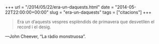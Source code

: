 +++
url = "/2014/05/22/era-un-daquests.html"
date = "2014-05-22T22:00:00+00:00"
slug = "era-un-daquests"
tags = ["citacions"]
+++

> Era un d’aquests vespres esplèndids de primavera que desvetllen el record i el desig.

—John Cheever, “La ràdio monstruosa”.

